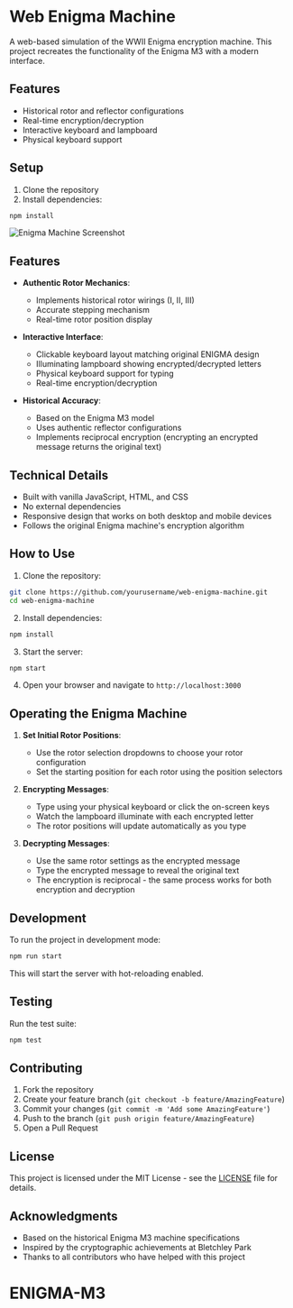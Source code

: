 # Web Enigma Machine

A web-based simulation of the WWII Enigma encryption machine. This project recreates the functionality of the Enigma M3 with a modern interface.

## Features
- Historical rotor and reflector configurations
- Real-time encryption/decryption
- Interactive keyboard and lampboard
- Physical keyboard support

## Setup
1. Clone the repository
2. Install dependencies:
```bash
npm install
```

![Enigma Machine Screenshot](screenshot.png)

## Features

- **Authentic Rotor Mechanics**: 
  - Implements historical rotor wirings (I, II, III)
  - Accurate stepping mechanism
  - Real-time rotor position display

- **Interactive Interface**:
  - Clickable keyboard layout matching original ENIGMA design
  - Illuminating lampboard showing encrypted/decrypted letters
  - Physical keyboard support for typing
  - Real-time encryption/decryption

- **Historical Accuracy**:
  - Based on the Enigma M3 model
  - Uses authentic reflector configurations
  - Implements reciprocal encryption (encrypting an encrypted message returns the original text)

## Technical Details

- Built with vanilla JavaScript, HTML, and CSS
- No external dependencies
- Responsive design that works on both desktop and mobile devices
- Follows the original Enigma machine's encryption algorithm

## How to Use

1. Clone the repository: 
```bash
git clone https://github.com/yourusername/web-enigma-machine.git
cd web-enigma-machine
```

2. Install dependencies:
```bash
npm install
```

3. Start the server:
```bash
npm start
```

4. Open your browser and navigate to `http://localhost:3000`

## Operating the Enigma Machine

1. **Set Initial Rotor Positions**:
   - Use the rotor selection dropdowns to choose your rotor configuration
   - Set the starting position for each rotor using the position selectors

2. **Encrypting Messages**:
   - Type using your physical keyboard or click the on-screen keys
   - Watch the lampboard illuminate with each encrypted letter
   - The rotor positions will update automatically as you type

3. **Decrypting Messages**:
   - Use the same rotor settings as the encrypted message
   - Type the encrypted message to reveal the original text
   - The encryption is reciprocal - the same process works for both encryption and decryption

## Development

To run the project in development mode:

```bash
npm run start
```

This will start the server with hot-reloading enabled.

## Testing

Run the test suite:

```bash
npm test
```

## Contributing

1. Fork the repository
2. Create your feature branch (`git checkout -b feature/AmazingFeature`)
3. Commit your changes (`git commit -m 'Add some AmazingFeature'`)
4. Push to the branch (`git push origin feature/AmazingFeature`)
5. Open a Pull Request

## License

This project is licensed under the MIT License - see the [LICENSE](LICENSE) file for details.

## Acknowledgments

- Based on the historical Enigma M3 machine specifications
- Inspired by the cryptographic achievements at Bletchley Park
- Thanks to all contributors who have helped with this project
# ENIGMA-M3
